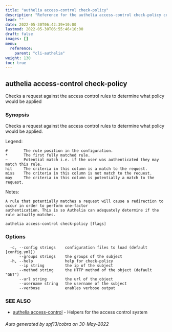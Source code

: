 ```yaml
---
title: "authelia access-control check-policy"
description: "Reference for the authelia access-control check-policy command."
lead: ""
date: 2022-05-30T06:42:39+10:00
lastmod: 2022-05-30T06:55:46+10:00
draft: false
images: []
menu:
  reference:
    parent: "cli-authelia"
weight: 130
toc: true
---
```


## authelia access-control check-policy

Checks a request against the access control rules to determine what policy would be applied

### Synopsis


Checks a request against the access control rules to determine what policy would be applied.

Legend:

	#		The rule position in the configuration.
	*		The first fully matched rule.
	~		Potential match i.e. if the user was authenticated they may match this rule.
	hit     The criteria in this column is a match to the request.
	miss    The criteria in this column is not match to the request.
	may     The criteria in this column is potentially a match to the request.

Notes:

	A rule that potentially matches a request will cause a redirection to occur in order to perform one-factor
	authentication. This is so Authelia can adequately determine if the rule actually matches.


```
authelia access-control check-policy [flags]
```

### Options

```
  -c, --config strings    configuration files to load (default [config.yml])
      --groups strings    the groups of the subject
  -h, --help              help for check-policy
      --ip string         the ip of the subject
      --method string     the HTTP method of the object (default "GET")
      --url string        the url of the object
      --username string   the username of the subject
      --verbose           enables verbose output
```

### SEE ALSO

* [authelia access-control](authelia_access-control.md)	 - Helpers for the access control system

###### Auto generated by spf13/cobra on 30-May-2022
